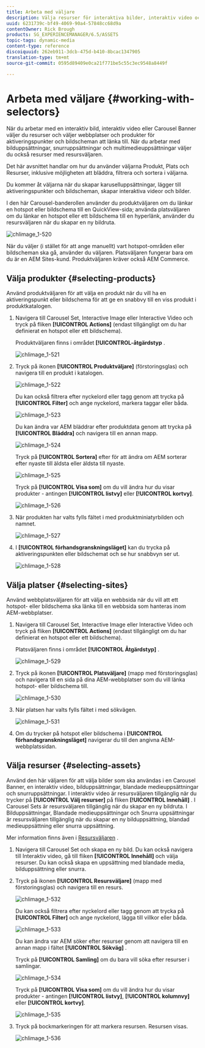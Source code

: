 ```yaml
---
title: Arbeta med väljare
description: Välja resurser för interaktiva bilder, interaktiv video och karusellbanderoller
uuid: 6231739c-bf49-4069-90a4-57848cc68d9a
contentOwner: Rick Brough
products: SG_EXPERIENCEMANAGER/6.5/ASSETS
topic-tags: dynamic-media
content-type: reference
discoiquuid: 262eb911-3dcb-475d-b410-8bcac1347905
translation-type: tm+mt
source-git-commit: 0595d89409e0ca21f771be5c55c3ec9548a8449f

---
```



# Arbeta med väljare {#working-with-selectors}

När du arbetar med en interaktiv bild, interaktiv video eller Carousel Banner väljer du resurser och väljer webbplatser och produkter för aktiveringspunkter och bildscheman att länka till. När du arbetar med bilduppsättningar, snurruppsättningar och multimedieuppsättningar väljer du också resurser med resursväljaren.

Det här avsnittet handlar om hur du använder väljarna Produkt, Plats och Resurser, inklusive möjligheten att bläddra, filtrera och sortera i väljarna.

Du kommer åt väljarna när du skapar karuselluppsättningar, lägger till aktiveringspunkter och bildscheman, skapar interaktiva videor och bilder.

I den här Carousel-banderollen använder du produktväljaren om du länkar en hotspot eller bildschema till en QuickView-sida; använda platsväljaren om du länkar en hotspot eller ett bildschema till en hyperlänk, använder du resursväljaren när du skapar en ny bildruta.

![chlimage_1-520](assets/chlimage_1-520.png)

När du väljer (i stället för att ange manuellt) vart hotspot-områden eller bildscheman ska gå, använder du väljaren. Platsväljaren fungerar bara om du är en AEM Sites-kund. Produktväljaren kräver också AEM Commerce.

## Välja produkter {#selecting-products}

Använd produktväljaren för att välja en produkt när du vill ha en aktiveringspunkt eller bildschema för att ge en snabbvy till en viss produkt i produktkatalogen.

1. Navigera till Carousel Set, Interactive Image eller Interactive Video och tryck på fliken **[!UICONTROL Actions]** (endast tillgängligt om du har definierat en hotspot eller ett bildschema).

   Produktväljaren finns i området **[!UICONTROL-åtgärdstyp** .

   ![chlimage_1-521](assets/chlimage_1-521.png)

1. Tryck på ikonen **[!UICONTROL Produktväljare]** (förstoringsglas) och navigera till en produkt i katalogen.

   ![chlimage_1-522](assets/chlimage_1-522.png)

   Du kan också filtrera efter nyckelord eller tagg genom att trycka på **[!UICONTROL Filter]** och ange nyckelord, markera taggar eller båda.

   ![chlimage_1-523](assets/chlimage_1-523.png)

   Du kan ändra var AEM bläddrar efter produktdata genom att trycka på **[!UICONTROL Bläddra]** och navigera till en annan mapp.

   ![chlimage_1-524](assets/chlimage_1-524.png)

   Tryck på **[!UICONTROL Sortera]** efter för att ändra om AEM sorterar efter nyaste till äldsta eller äldsta till nyaste.

   ![chlimage_1-525](assets/chlimage_1-525.png)

   Tryck på **[!UICONTROL Visa som]** om du vill ändra hur du visar produkter - antingen **[!UICONTROL listvy]** eller **[!UICONTROL kortvy]**.

   ![chlimage_1-526](assets/chlimage_1-526.png)

1. När produkten har valts fylls fältet i med produktminiatyrbilden och namnet.

   ![chlimage_1-527](assets/chlimage_1-527.png)

1. I **[!UICONTROL förhandsgranskningsläget]** kan du trycka på aktiveringspunkten eller bildschemat och se hur snabbvyn ser ut.

   ![chlimage_1-528](assets/chlimage_1-528.png)

## Välja platser {#selecting-sites}

Använd webbplatsväljaren för att välja en webbsida när du vill att ett hotspot- eller bildschema ska länka till en webbsida som hanteras inom AEM-webbplatser.

1. Navigera till Carousel Set, Interactive Image eller Interactive Video och tryck på fliken **[!UICONTROL Actions]** (endast tillgängligt om du har definierat en hotspot eller ett bildschema).

   Platsväljaren finns i området **[!UICONTROL Åtgärdstyp]** .

   ![chlimage_1-529](assets/chlimage_1-529.png)

1. Tryck på ikonen **[!UICONTROL Platsväljare]** (mapp med förstoringsglas) och navigera till en sida på dina AEM-webbplatser som du vill länka hotspot- eller bildschema till.

   ![chlimage_1-530](assets/chlimage_1-530.png)

1. När platsen har valts fylls fältet i med sökvägen.

   ![chlimage_1-531](assets/chlimage_1-531.png)

1. Om du trycker på hotspot eller bildschema i **[!UICONTROL förhandsgranskningsläget]** navigerar du till den angivna AEM-webbplatssidan.

## Välja resurser {#selecting-assets}

Använd den här väljaren för att välja bilder som ska användas i en Carousel Banner, en interaktiv video, bilduppsättningar, blandade medieuppsättningar och snurruppsättningar. I interaktiv video är resursväljaren tillgänglig när du trycker på **[!UICONTROL Välj resurser]** på fliken **[!UICONTROL Innehåll]** . I Carousel Sets är resursväljaren tillgänglig när du skapar en ny bildruta. I Bilduppsättningar, Blandade medieuppsättningar och Snurra uppsättningar är resursväljaren tillgänglig när du skapar en ny bilduppsättning, blandad medieuppsättning eller snurra uppsättning.

Mer information finns även i [Resursväljaren](search-assets.md#assetselector) .

1. Navigera till Carousel Set och skapa en ny bild. Du kan också navigera till Interaktiv video, gå till fliken **[!UICONTROL Innehåll]** och välja resurser. Du kan också skapa en uppsättning med blandade media, bilduppsättning eller snurra.
1. Tryck på ikonen **[!UICONTROL Resursväljare]** (mapp med förstoringsglas) och navigera till en resurs.

   ![chlimage_1-532](assets/chlimage_1-532.png)

   Du kan också filtrera efter nyckelord eller tagg genom att trycka på **[!UICONTROL Filter]** och ange nyckelord, lägga till villkor eller båda.

   ![chlimage_1-533](assets/chlimage_1-533.png)

   Du kan ändra var AEM söker efter resurser genom att navigera till en annan mapp i fältet **[!UICONTROL Sökväg]** .

   Tryck på **[!UICONTROL Samling]** om du bara vill söka efter resurser i samlingar.

   ![chlimage_1-534](assets/chlimage_1-534.png)

   Tryck på **[!UICONTROL Visa som]** om du vill ändra hur du visar produkter - antingen **[!UICONTROL listvy]**, **[!UICONTROL kolumnvy]** eller **[!UICONTROL kortvy]**.

   ![chlimage_1-535](assets/chlimage_1-535.png)

1. Tryck på bockmarkeringen för att markera resursen. Resursen visas.

   ![chlimage_1-536](assets/chlimage_1-536.png)

